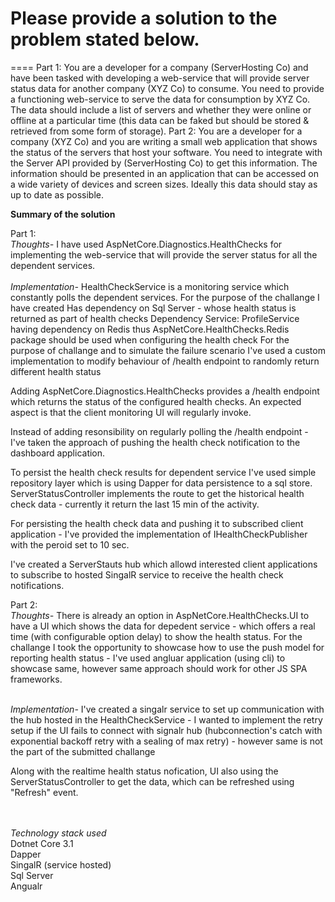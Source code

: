 Please provide a solution to the problem stated below.
=================================================================
====
Part 1:
You are a developer for a company (ServerHosting Co) and have been tasked with developing a web-service that will provide server status data for another company (XYZ Co) to consume.
You need to provide a functioning web-service to serve the data for consumption by XYZ Co. The data should include a list of servers and whether they were online or offline at a particular 
time (this data can be faked but should be stored & retrieved from some form of storage).
Part 2:
You are a developer for a company (XYZ Co) and you are writing a small web application that shows the status of the servers that host your software. 
You need to integrate with the Server API provided by (ServerHosting Co) to get this information. The information should be presented in an application that can be accessed on a wide variety of devices and screen sizes. Ideally this data should stay as up to date as possible.

**Summary of the solution**

Part 1:
<br />
*Thoughts-*
I have used AspNetCore.Diagnostics.HealthChecks for implementing the web-service that will provide the server status for all the dependent services. 
<br />
<br />
*Implementation-*
HealthCheckService is a monitoring service which constantly polls the dependent services. For the purpose of the challange I have created 
	Has dependency on Sql Server - whose health status is returned as part of health checks
Dependency Service: 
	ProfileService having dependency on Redis thus AspNetCore.HealthChecks.Redis package should be used when configuring the health check
					 For the purpose of challange and to simulate the failure scenario I've used a custom implementation to modify behaviour of /health endpoint to randomly return different health status
	

Adding AspNetCore.Diagnostics.HealthChecks provides a /health endpoint which returns the status of the configured health checks. An expected aspect is that the client monitoring
UI will regularly invoke. 

Instead of adding resonsibility on regularly polling the /health endpoint - I've taken the approach of pushing the health check notification to the dashboard application. 

To persist the health check results for dependent service I've used simple repository layer which is using Dapper for data persistence to a sql store.
ServerStatusController implements the route to get the historical health check data - currently it return the last 15 min of the activity.

For persisting the health check data and pushing it to subscribed client application - I've provided the implementation of IHealthCheckPublisher with the peroid set to 10 sec.

I've created a ServerStauts hub which allowd interested client applications to subscribe to hosted SingalR service to receive the health check notifications.

Part 2: 
<br />
*Thoughts-*
There is already an option in  AspNetCore.HealthChecks.UI to have a UI which shows the data for depedent service - which offers a real time (with configurable option delay) to show the health status.
For the challange I took the opportunity to showcase how to use the push model for reporting health status - I've used angluar application (using cli) to showcase same, however same approach 
should work for other JS SPA frameworks.
<br /><br />

*Implementation-*
I've created a singalr service to set up communication with the hub hosted in the HealthCheckService - I wanted to implement the retry setup if the UI fails to connect with signalr hub
(hubconnection's catch with exponential backoff retry with a sealing of max retry) - however same is not the part of the submitted challange

Along with the realtime health status nofication, UI also using the ServerStatusController to get the data, which can be refreshed using "Refresh" event.

<br /><br />
*Technology stack used*
<br />
Dotnet Core 3.1 
<br />
Dapper
<br />
SingalR (service hosted)
<br />
Sql Server
<br />
Angualr







